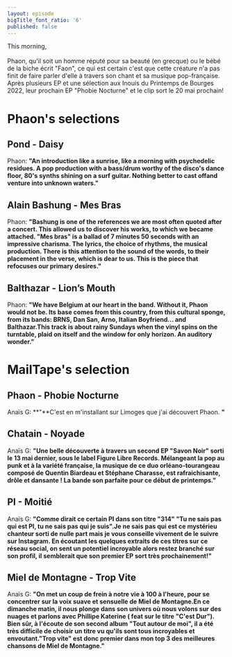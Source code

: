 ```yaml
---
layout: episode
bigTitle_font_ratio: '6'
published: false
---
```

<p id="introduction">This morning,
<br><br>
Phaon, qu'il soit un homme réputé pour sa beauté (en grecque) ou le bébé de la biche écrit "Faon", ce qui est certain c'est que cette créature n'a pas finit de faire parler d'elle à travers son chant et sa musique pop-française. Après plusieurs EP et une sélection aux Inouis du Printemps de Bourges 2022, leur prochain EP "Phobie Nocturne" et le clip sort le 20 mai prochain!
</p>

# Phaon's selections
##  Pond - Daisy
Phaon: **"**An introduction like a sunrise, like a morning with psychedelic residues. A pop production with a bass/drum worthy of the disco's dance floor, 80's synths shining on a surf guitar. Nothing better to cast offand venture into unknown waters.**"**

## Alain Bashung - Mes Bras
Phaon: **"**Bashung is one of the references we are most often quoted after a concert. This allowed us to discover his works, to which we became attached. "Mes bras" is a ballad of 7 minutes 50 seconds with an impressive charisma. The lyrics, the choice of rhythms, the musical production. There is this attention to the sound of the words, to their placement in the verse, which is dear to us. This is the piece that refocuses our primary desires.**"**

## Balthazar - Lion’s Mouth 
Phaon: **"**We have Belgium at our heart in the band. Without it, Phaon would not be. Its base comes from this country, from this cultural sponge, from its bands: BRNS, Dan San, Arno, Italian Boyfriend... and Balthazar.This track is about rainy Sundays when the vinyl spins on the turntable, plaid on itself and the window for only horizon. An auditory wonder.**"**

# MailTape's selection

## Phaon - Phobie Nocturne
Anaïs G: **"**C'est en m'installant sur Limoges que j'ai découvert Phaon.  **"**

## Chatain - Noyade
Anaïs G: **"**Une belle découverte à travers un second EP "Savon Noir" sorti le 13 mai dernier, sous le label Figure Libre Records. Mélangeant la pop au punk et à la variété française, la musique de ce duo orléano-tourangeau composé de Quentin Biardeau et Stéphane Charasse, est rafraichisante, drôle et dansante ! La bande son parfaite pour ce début de printemps.**"**

## PI  - Moitié
Anaïs G: **"**Comme dirait ce certain PI dans son titre "314" "Tu ne sais pas qui est PI, tu ne sais pas qui je suis".Je ne sais pas qui est ce mystérieu chanteur sorti de nulle part mais je vous conseille vivement de le suivre sur Instagram. En écoutant les quelques extraits de ces titres sur ce réseau social, on sent un potentiel incroyable alors restez branché sur son profil, il semblerait que son premier EP sort très prochainement!**"**

## Miel de Montagne - Trop Vite
Anaïs G: **"**On met un coup de frein à notre vie à 100 à l'heure, pour se concentrer sur la voix suave et sensuelle de Miel de Montagne.En ce dimanche matin, il nous plonge dans son univers où nous volons sur des nuages et parlons avec Phillipe Katerine ( feat sur le titre "C'est Dur"). Bien sûr, à l'écoute de son second album "Tout autour de moi", il a été très difficile de choisir un titre vu qu'ils sont tous incroyables et envoutant."Trop vite" est donc premier dans mon top 3 des meilleures chansons de Miel de Montagne.**"**

